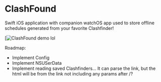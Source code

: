 
# ClashFound

Swift iOS application with companion watchOS app used to store offline schedules generated from your favorite Clashfinder!



[![ClashFound demo [lol](res/clashFound.gif)](https://www.youtube.com/c/MadeByMiro)


Roadmap:
* Implement Config
* Implement NSUSerData
* Implement reading saved Clashfinders... It can parse the link, but the html will be from the link not including any params after /?
